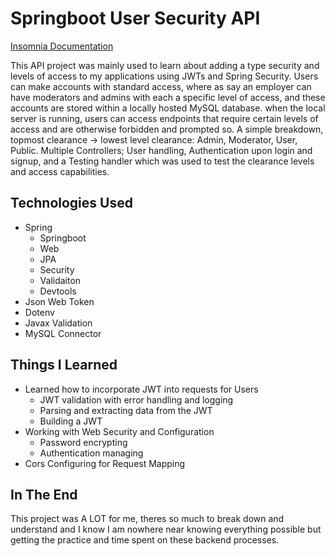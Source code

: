 # Springboot User Security API
[Insomnia Documentation](https://christianpari.github.io/Springboot-User-Security-API)

This API project was mainly used to learn about adding a type security and levels of access to my applications using JWTs and Spring Security. Users can make accounts with standard access, where as say an employer can have moderators and admins with each a specific level of access, and these accounts are stored within a locally hosted MySQL database. when the local server is running, users can access endpoints that require certain levels of access and are otherwise forbidden and prompted so. A simple breakdown, topmost clearance -> lowest level clearance: Admin, Moderator, User, Public. Multiple Controllers; User handling, Authentication upon login and signup, and a Testing handler which was used to test the clearance levels and access capabilities. 


## Technologies Used
- Spring
  - Springboot
  - Web
  - JPA
  - Security
  - Validaiton
  - Devtools
- Json Web Token
- Dotenv
- Javax Validation
- MySQL Connector


## Things I Learned
- Learned how to incorporate JWT into requests for Users
  - JWT validation with error handling and logging
  - Parsing and extracting data from the JWT
  - Building a JWT
- Working with Web Security and Configuration
  - Password encrypting
  - Authentication managing
- Cors Configuring for Request Mapping


## In The End
This project was A LOT for me, theres so much to break down and understand and I know I am nowhere near knowing everything possible but getting the practice and time spent on these backend processes.

